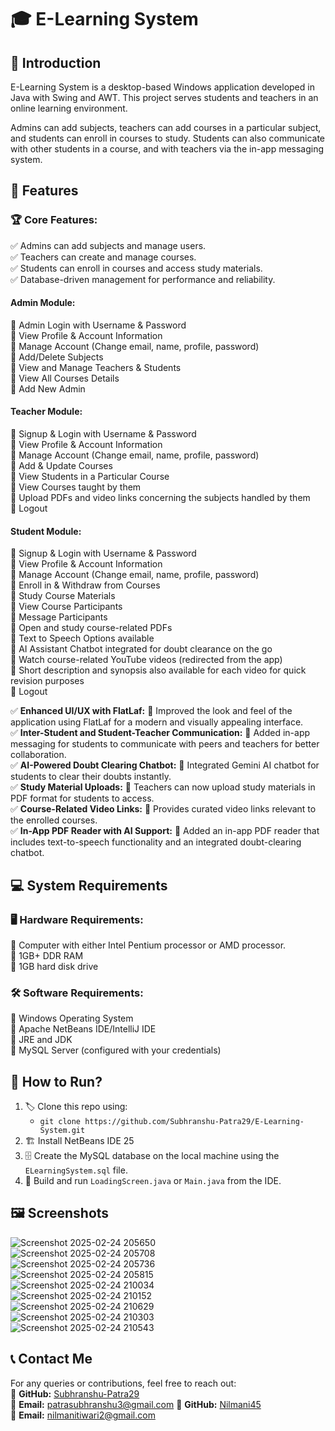 # 🎓 **E-Learning System**

## 📘 **Introduction**
E-Learning System is a desktop-based Windows application developed in Java with Swing and AWT. This project serves students and teachers in an online learning environment.

Admins can add subjects, teachers can add courses in a particular subject, and students can enroll in courses to study. Students can also communicate with other students in a course, and with teachers via the in-app messaging system.

## 🚀 **Features**
### 🏆 **Core Features:**
✅ Admins can add subjects and manage users.  
✅ Teachers can create and manage courses.  
✅ Students can enroll in courses and access study materials.  
✅ Database-driven management for performance and reliability.  

#### **Admin Module:**
🔹 Admin Login with Username & Password  
🔹 View Profile & Account Information  
🔹 Manage Account (Change email, name, profile, password)  
🔹 Add/Delete Subjects  
🔹 View and Manage Teachers & Students  
🔹 View All Courses Details  
🔹 Add New Admin  

#### **Teacher Module:**
🔹 Signup & Login with Username & Password  
🔹 View Profile & Account Information  
🔹 Manage Account (Change email, name, profile, password)  
🔹 Add & Update Courses  
🔹 View Students in a Particular Course  
🔹 View Courses taught by them  
🔹 Upload PDFs and video links concerning the subjects handled by them  
🔹 Logout  

#### **Student Module:**
🔹 Signup & Login with Username & Password  
🔹 View Profile & Account Information  
🔹 Manage Account (Change email, name, profile, password)  
🔹 Enroll in & Withdraw from Courses  
🔹 Study Course Materials  
🔹 View Course Participants  
🔹 Message Participants  
🔹 Open and study course-related PDFs  
🔹 Text to Speech Options available  
🔹 AI Assistant Chatbot integrated for doubt clearance on the go  
🔹 Watch course-related YouTube videos (redirected from the app)  
🔹 Short description and synopsis also available for each video for quick revision purposes  
🔹 Logout  

✅ **Enhanced UI/UX with FlatLaf:** 🎨 Improved the look and feel of the application using FlatLaf for a modern and visually appealing interface.  
✅ **Inter-Student and Student-Teacher Communication:** 💬 Added in-app messaging for students to communicate with peers and teachers for better collaboration.  
✅ **AI-Powered Doubt Clearing Chatbot:** 🤖 Integrated Gemini AI chatbot for students to clear their doubts instantly.  
✅ **Study Material Uploads:** 📂 Teachers can now upload study materials in PDF format for students to access.  
✅ **Course-Related Video Links:** 🎥 Provides curated video links relevant to the enrolled courses.  
✅ **In-App PDF Reader with AI Support:** 📖 Added an in-app PDF reader that includes text-to-speech functionality and an integrated doubt-clearing chatbot.  

## 💻 **System Requirements**
### 🖥️ **Hardware Requirements:**
🔹 Computer with either Intel Pentium processor or AMD processor.  
🔹 1GB+ DDR RAM  
🔹 1GB hard disk drive  

### 🛠️ **Software Requirements:**
🔹 Windows Operating System  
🔹 Apache NetBeans IDE/IntelliJ IDE  
🔹 JRE and JDK  
🔹 MySQL Server (configured with your credentials)  

## 🔧 **How to Run?**
1. 🏷️ Clone this repo using:  
   - `git clone https://github.com/Subhranshu-Patra29/E-Learning-System.git`  
2. 🏗️ Install NetBeans IDE 25  
3. 🗄️ Create the MySQL database on the local machine using the `ELearningSystem.sql` file.  
4. 🚀 Build and run `LoadingScreen.java` or `Main.java` from the IDE.  

## 🖼️ **Screenshots**
![Screenshot 2025-02-24 205650](https://github.com/user-attachments/assets/023fe128-70ed-4c32-bd49-bdd7eff82611)  
![Screenshot 2025-02-24 205708](https://github.com/user-attachments/assets/4a141769-5cd6-4108-b7af-2effb9ffb9ac)  
![Screenshot 2025-02-24 205736](https://github.com/user-attachments/assets/ca6a2bd2-0a09-48d6-a50d-99cf301e426b)  
![Screenshot 2025-02-24 205815](https://github.com/user-attachments/assets/3c816d75-6cef-48ee-b7c6-304232d214aa)  
![Screenshot 2025-02-24 210034](https://github.com/user-attachments/assets/7174c67d-6c90-4bd7-8f8d-e01f8362fbbe)  
![Screenshot 2025-02-24 210152](https://github.com/user-attachments/assets/8ef16b72-4b43-4b25-a25f-1bad10a161e0)  
![Screenshot 2025-02-24 210629](https://github.com/user-attachments/assets/0369da12-37be-44d0-847e-1f6c7e11f52c)  
![Screenshot 2025-02-24 210303](https://github.com/user-attachments/assets/055e23e9-a01c-4c89-b530-a81aed4e7aa3)  
![Screenshot 2025-02-24 210543](https://github.com/user-attachments/assets/1af6426d-5e80-4cab-8674-0503152b7e7d)  

## 📞 **Contact Me**
For any queries or contributions, feel free to reach out:  
📌 **GitHub:** [Subhranshu-Patra29](https://github.com/Subhranshu-Patra29)  
📌 **Email:** patrasubhranshu3@gmail.com
📌 **GitHub:** [Nilmani45](https://github.com/Nilmani45)  
📌 **Email:** nilmanitiwari2@gmail.com


